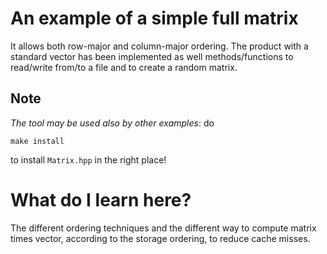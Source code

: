 # An example of a simple full matrix #

It allows both row-major and column-major ordering. The product with a standard vector has been implemented as well methods/functions to read/write from/to a file and to create a random matrix.

## Note ##

 *The tool may be used also by other examples*: do
 
 ```
 make install
```

to install `Matrix.hpp` in the right place!


# What do I learn here? #
The different ordering techniques and the different way to compute matrix times vector, according to the storage ordering, to reduce cache misses.
